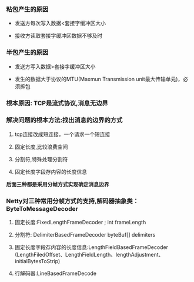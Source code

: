 ### 粘包产生的原因

- 发送方每次写入数据<套接字缓冲区大小

- 接收方读取套接字缓冲区数据不够及时

### 半包产生的原因

- 发送方写入数据>套接字缓冲区大小

- 发生的数据大于协议的MTU(Maxmun Transmission unit最大传输单元)，必须拆包

### 根本原因: TCP是流式协议,消息无边界

### 解决问题的根本方法:找出消息的边界的方式

1. tcp连接改成短连接，一个请求一个短连接

2. 固定长度,比较浪费空间

3. 分割符,特殊处理分割符

4. 固定长度字段存内容的长度信息

**后面三种都是采用分帧方式实现确定消息边界**

### Netty对三种常用分帧方式的支持,解码器抽象类：ByteToMessageDecoder

1. 固定长度:FixedLengthFrameDecoder ; int frameLength

2. 分割符: DelimiterBasedFrameDecoder  byteBuf[] delimiters

3. 固定长度字段存内容的长度信息:LengthFieldBasedFrameDecoder (LengthFiledOffset、LengthFieldLength、lengthAdjustment、initialBytesToStrip)

4. 行解码器:LineBasedFrameDecode 